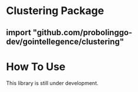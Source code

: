 # Clustering Package

## import "github.com/probolinggo-dev/gointellegence/clustering"

# How To Use

This library is still under development.
